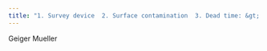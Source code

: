 ```yaml
---
title: "1. Survey device  2. Surface contamination  3. Dead time: &gt; 100 mR/h  4. detects alpha, beta, and gamma"
---
```

Geiger Mueller

